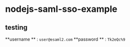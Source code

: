 # nodejs-saml-sso-example

## testing 

**username ** : `user@esaml2.com`
**password ** : `Tk2eQc%9`
